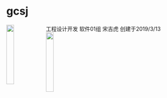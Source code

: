 # gcsj
工程设计开发
软件01组 宋吉虎 创建于2019/3/13
<img src="https://raw.githubusercontent.com/songjihu/gcsj/SJH/app/src/main/res/jm/jm1.png" width = 20% height = 20% div align=left />
<img src="https://raw.githubusercontent.com/songjihu/gcsj/SJH/app/src/main/res/jm/jm2.png" width = 20% height = 20% div align=left />
